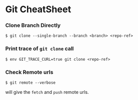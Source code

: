 # Git CheatSheet
### Clone Branch Directly
`$ git clone --single-branch --branch <branch> <repo-ref>`
### Print trace of `git clone` call
`$ env GIT_TRACE_CURL=true git clone <repo-ref>`
### Check Remote urls
`$ git remote --verbose`

will give the `fetch` and `push` remote urls.